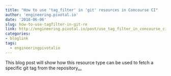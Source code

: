```yaml
---
title: "How to use 'tag_filter' in 'git' resources in Concourse CI"
author: 'engineering.pivotal.io'
date: '2018-06-06'
slug: how-to-use-tagfilter-in-git-re
link: http://engineering.pivotal.io/post/use_tag_filter_in_concourse_ci/
categories:
- bloglink
tags:
  - engineeringpivotalio
---
```


This blog post will show how this resource type can be used to fetch a specific git tag from the repository[... <i class="fas fa-external-link-alt"></i>](http://engineering.pivotal.io/post/use_tag_filter_in_concourse_ci/)

